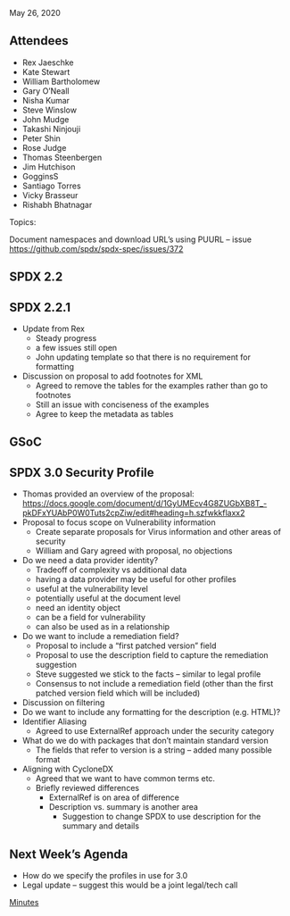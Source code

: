 May 26, 2020

## Attendees

  - Rex Jaeschke
  - Kate Stewart
  - William Bartholomew
  - Gary O’Neall
  - Nisha Kumar
  - Steve Winslow
  - John Mudge
  - Takashi Ninjouji
  - Peter Shin
  - Rose Judge
  - Thomas Steenbergen
  - Jim Hutchison
  - GogginsS
  - Santiago Torres
  - Vicky Brasseur
  - Rishabh Bhatnagar

Topics:

Document namespaces and download URL’s using PUURL – issue
<https://github.com/spdx/spdx-spec/issues/372>

## SPDX 2.2

## SPDX 2.2.1

  - Update from Rex
      - Steady progress
      - a few issues still open
      - John updating template so that there is no requirement for
        formatting
  - Discussion on proposal to add footnotes for XML
      - Agreed to remove the tables for the examples rather than go to
        footnotes
      - Still an issue with conciseness of the examples
      - Agree to keep the metadata as tables

## GSoC

## SPDX 3.0 Security Profile

  - Thomas provided an overview of the proposal:
    <https://docs.google.com/document/d/1GyUMEcv4G8ZUGbXB8T_-pkDFxYUAbP0W0Tuts2cpZiw/edit#heading=h.szfwkkflaxx2>
  - Proposal to focus scope on Vulnerability information
      - Create separate proposals for Virus information and other areas
        of security
      - William and Gary agreed with proposal, no objections
  - Do we need a data provider identity?
      - Tradeoff of complexity vs additional data
      - having a data provider may be useful for other profiles
      - useful at the vulnerability level
      - potentially useful at the document level
      - need an identity object
      - can be a field for vulnerability
      - can also be used as in a relationship
  - Do we want to include a remediation field?
      - Proposal to include a “first patched version” field
      - Proposal to use the description field to capture the remediation
        suggestion
      - Steve suggested we stick to the facts – similar to legal profile
      - Consensus to not include a remediation field (other than the
        first patched version field which will be included)
  - Discussion on filtering
  - Do we want to include any formatting for the description (e.g.
    HTML)?
  - Identifier Aliasing
      - Agreed to use ExternalRef approach under the security category
  - What do we do with packages that don’t maintain standard version
      - The fields that refer to version is a string – added many
        possible format
  - Aligning with CycloneDX
      - Agreed that we want to have common terms etc.
      - Briefly reviewed differences
          - ExternalRef is on area of difference
          - Description vs. summary is another area
              - Suggestion to change SPDX to use description for the
                summary and details

## Next Week’s Agenda

  - How do we specify the profiles in use for 3.0
  - Legal update – suggest this would be a joint legal/tech call

[Minutes](Category:Technical "wikilink")
